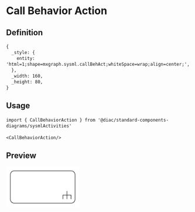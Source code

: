 # Call Behavior Action

## Definition

```
{
  _style: { 
    entity: 'html=1;shape=mxgraph.sysml.callBehAct;whiteSpace=wrap;align=center;',
  },
  _width: 160,
  _height: 80,
}
```

## Usage

```
import { CallBehaviorAction } from '@diac/standard-components-diagrams/sysmlActivities'

<CallBehaviorAction/>
```

## Preview

<img src="./call-behavior-action.png" width="200"/>
